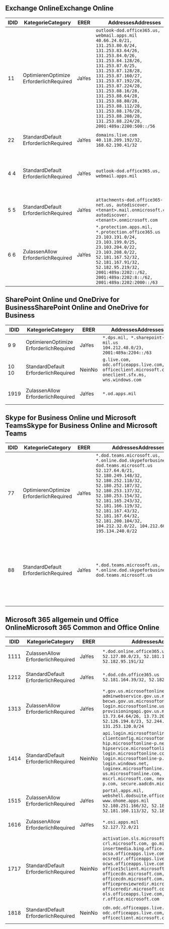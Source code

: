 <!--THIS FILE IS AUTOMATICALLY GENERATED. MANUAL CHANGES WILL BE OVERWRITTEN.-->
<!--Please contact the Office 365 Endpoints team with any questions.-->
<!--USGovDoD endpoints version 2019012800-->
<!--File generated 2019-01-30 08:00:42.5392-->

## <a name="exchange-online"></a><span data-ttu-id="ccc0f-101">Exchange Online</span><span class="sxs-lookup"><span data-stu-id="ccc0f-101">Exchange Online</span></span>

<span data-ttu-id="ccc0f-102">ID</span><span class="sxs-lookup"><span data-stu-id="ccc0f-102">ID</span></span> | <span data-ttu-id="ccc0f-103">Kategorie</span><span class="sxs-lookup"><span data-stu-id="ccc0f-103">Category</span></span> | <span data-ttu-id="ccc0f-104">ER</span><span class="sxs-lookup"><span data-stu-id="ccc0f-104">ER</span></span> | <span data-ttu-id="ccc0f-105">Addresses</span><span class="sxs-lookup"><span data-stu-id="ccc0f-105">Addresses</span></span> | <span data-ttu-id="ccc0f-106">Ports</span><span class="sxs-lookup"><span data-stu-id="ccc0f-106">Ports</span></span>
-- | -------------------- | --- | ---------------------------------------------------------------------------------------------------------------------------------------------------------------------------------------------------------------------------------------------------------------------------------------------------------------------------------------------------------------------------------------------- | -------------------------------
<span data-ttu-id="ccc0f-107">1</span><span class="sxs-lookup"><span data-stu-id="ccc0f-107">1</span></span> | <span data-ttu-id="ccc0f-108">Optimieren</span><span class="sxs-lookup"><span data-stu-id="ccc0f-108">Optimize</span></span><BR><span data-ttu-id="ccc0f-109">Erforderlich</span><span class="sxs-lookup"><span data-stu-id="ccc0f-109">Required</span></span> | <span data-ttu-id="ccc0f-110">Ja</span><span class="sxs-lookup"><span data-stu-id="ccc0f-110">Yes</span></span> | `outlook-dod.office365.us, webmail.apps.mil`<BR>`40.66.24.0/21, 131.253.80.0/24, 131.253.83.64/26, 131.253.84.0/26, 131.253.84.128/26, 131.253.87.0/25, 131.253.87.128/28, 131.253.87.160/27, 131.253.87.192/28, 131.253.87.224/28, 131.253.88.16/28, 131.253.88.64/28, 131.253.88.80/28, 131.253.88.112/28, 131.253.88.176/28, 131.253.88.208/28, 131.253.88.224/28, 2001:489a:2200:500::/56` | <span data-ttu-id="ccc0f-111">**TCP:** 443, 80</span><span class="sxs-lookup"><span data-stu-id="ccc0f-111">**TCP:** 443, 80</span></span>
<span data-ttu-id="ccc0f-112">2</span><span class="sxs-lookup"><span data-stu-id="ccc0f-112">2</span></span> | <span data-ttu-id="ccc0f-113">Standard</span><span class="sxs-lookup"><span data-stu-id="ccc0f-113">Default</span></span><BR><span data-ttu-id="ccc0f-114">Erforderlich</span><span class="sxs-lookup"><span data-stu-id="ccc0f-114">Required</span></span> | <span data-ttu-id="ccc0f-115">Ja</span><span class="sxs-lookup"><span data-stu-id="ccc0f-115">Yes</span></span> | `domains.live.com`<BR>`40.118.209.192/32, 168.62.190.41/32` | <span data-ttu-id="ccc0f-116">**TCP:** 443, 80</span><span class="sxs-lookup"><span data-stu-id="ccc0f-116">**TCP:** 443, 80</span></span>
<span data-ttu-id="ccc0f-117">4 </span><span class="sxs-lookup"><span data-stu-id="ccc0f-117">4</span></span> | <span data-ttu-id="ccc0f-118">Standard</span><span class="sxs-lookup"><span data-stu-id="ccc0f-118">Default</span></span><BR><span data-ttu-id="ccc0f-119">Erforderlich</span><span class="sxs-lookup"><span data-stu-id="ccc0f-119">Required</span></span> | <span data-ttu-id="ccc0f-120">Ja</span><span class="sxs-lookup"><span data-stu-id="ccc0f-120">Yes</span></span> | `outlook-dod.office365.us, webmail.apps.mil` | <span data-ttu-id="ccc0f-121">**TCP:** 143, 25, 587, 993, 995</span><span class="sxs-lookup"><span data-stu-id="ccc0f-121">**TCP:** 143, 25, 587, 993, 995</span></span>
<span data-ttu-id="ccc0f-122">5 </span><span class="sxs-lookup"><span data-stu-id="ccc0f-122">5</span></span> | <span data-ttu-id="ccc0f-123">Standard</span><span class="sxs-lookup"><span data-stu-id="ccc0f-123">Default</span></span><BR><span data-ttu-id="ccc0f-124">Erforderlich</span><span class="sxs-lookup"><span data-stu-id="ccc0f-124">Required</span></span> | <span data-ttu-id="ccc0f-125">Ja</span><span class="sxs-lookup"><span data-stu-id="ccc0f-125">Yes</span></span> | `attachments-dod.office365-net.us, autodiscover.<tenant>.mail.onmicrosoft.com, autodiscover.<tenant>.onmicrosoft.com` | <span data-ttu-id="ccc0f-126">**TCP:** 443, 80</span><span class="sxs-lookup"><span data-stu-id="ccc0f-126">**TCP:** 443, 80</span></span>
<span data-ttu-id="ccc0f-127">6 </span><span class="sxs-lookup"><span data-stu-id="ccc0f-127">6</span></span> | <span data-ttu-id="ccc0f-128">Zulassen</span><span class="sxs-lookup"><span data-stu-id="ccc0f-128">Allow</span></span><BR><span data-ttu-id="ccc0f-129">Erforderlich</span><span class="sxs-lookup"><span data-stu-id="ccc0f-129">Required</span></span> | <span data-ttu-id="ccc0f-130">Ja</span><span class="sxs-lookup"><span data-stu-id="ccc0f-130">Yes</span></span> | `*.protection.apps.mil, *.protection.office365.us`<BR>`23.103.191.0/24, 23.103.199.0/25, 23.103.204.0/22, 23.103.208.0/22, 52.181.167.52/32, 52.181.167.91/32, 52.182.95.219/32, 2001:489a:2202::/62, 2001:489a:2202:8::/62, 2001:489a:2202:2000::/63` | <span data-ttu-id="ccc0f-131">**TCP:** 25, 443</span><span class="sxs-lookup"><span data-stu-id="ccc0f-131">**TCP:** 25, 443</span></span>

## <a name="sharepoint-online-and-onedrive-for-business"></a><span data-ttu-id="ccc0f-132">SharePoint Online und OneDrive for Business</span><span class="sxs-lookup"><span data-stu-id="ccc0f-132">SharePoint Online and OneDrive for Business</span></span>

<span data-ttu-id="ccc0f-133">ID</span><span class="sxs-lookup"><span data-stu-id="ccc0f-133">ID</span></span> | <span data-ttu-id="ccc0f-134">Kategorie</span><span class="sxs-lookup"><span data-stu-id="ccc0f-134">Category</span></span> | <span data-ttu-id="ccc0f-135">ER</span><span class="sxs-lookup"><span data-stu-id="ccc0f-135">ER</span></span> | <span data-ttu-id="ccc0f-136">Addresses</span><span class="sxs-lookup"><span data-stu-id="ccc0f-136">Addresses</span></span> | <span data-ttu-id="ccc0f-137">Ports</span><span class="sxs-lookup"><span data-stu-id="ccc0f-137">Ports</span></span>
-- | -------------------- | --- | ---------------------------------------------------------------------------------------------------- | ----------------
<span data-ttu-id="ccc0f-138">9 </span><span class="sxs-lookup"><span data-stu-id="ccc0f-138">9</span></span> | <span data-ttu-id="ccc0f-139">Optimieren</span><span class="sxs-lookup"><span data-stu-id="ccc0f-139">Optimize</span></span><BR><span data-ttu-id="ccc0f-140">Erforderlich</span><span class="sxs-lookup"><span data-stu-id="ccc0f-140">Required</span></span> | <span data-ttu-id="ccc0f-141">Ja</span><span class="sxs-lookup"><span data-stu-id="ccc0f-141">Yes</span></span> | `*.dps.mil, *.sharepoint-mil.us`<BR>`104.212.48.0/23, 2001:489a:2204::/63` | <span data-ttu-id="ccc0f-142">**TCP:** 443, 80</span><span class="sxs-lookup"><span data-stu-id="ccc0f-142">**TCP:** 443, 80</span></span>
<span data-ttu-id="ccc0f-143">10 </span><span class="sxs-lookup"><span data-stu-id="ccc0f-143">10</span></span> | <span data-ttu-id="ccc0f-144">Standard</span><span class="sxs-lookup"><span data-stu-id="ccc0f-144">Default</span></span><BR><span data-ttu-id="ccc0f-145">Erforderlich</span><span class="sxs-lookup"><span data-stu-id="ccc0f-145">Required</span></span> | <span data-ttu-id="ccc0f-146">Nein</span><span class="sxs-lookup"><span data-stu-id="ccc0f-146">No</span></span> | `g.live.com, odc.officeapps.live.com, officeclient.microsoft.com, oneclient.sfx.ms, wns.windows.com` | <span data-ttu-id="ccc0f-147">**TCP:** 443, 80</span><span class="sxs-lookup"><span data-stu-id="ccc0f-147">**TCP:** 443, 80</span></span>
<span data-ttu-id="ccc0f-148">19</span><span class="sxs-lookup"><span data-stu-id="ccc0f-148">19</span></span> | <span data-ttu-id="ccc0f-149">Zulassen</span><span class="sxs-lookup"><span data-stu-id="ccc0f-149">Allow</span></span><BR><span data-ttu-id="ccc0f-150">Erforderlich</span><span class="sxs-lookup"><span data-stu-id="ccc0f-150">Required</span></span> | <span data-ttu-id="ccc0f-151">Ja</span><span class="sxs-lookup"><span data-stu-id="ccc0f-151">Yes</span></span> | `*.od.apps.mil` | <span data-ttu-id="ccc0f-152">**TCP:** 443, 80</span><span class="sxs-lookup"><span data-stu-id="ccc0f-152">**TCP:** 443, 80</span></span>

## <a name="skype-for-business-online-and-microsoft-teams"></a><span data-ttu-id="ccc0f-153">Skype for Business Online und Microsoft Teams</span><span class="sxs-lookup"><span data-stu-id="ccc0f-153">Skype for Business Online and Microsoft Teams</span></span>

<span data-ttu-id="ccc0f-154">ID</span><span class="sxs-lookup"><span data-stu-id="ccc0f-154">ID</span></span> | <span data-ttu-id="ccc0f-155">Kategorie</span><span class="sxs-lookup"><span data-stu-id="ccc0f-155">Category</span></span> | <span data-ttu-id="ccc0f-156">ER</span><span class="sxs-lookup"><span data-stu-id="ccc0f-156">ER</span></span> | <span data-ttu-id="ccc0f-157">Addresses</span><span class="sxs-lookup"><span data-stu-id="ccc0f-157">Addresses</span></span> | <span data-ttu-id="ccc0f-158">Ports</span><span class="sxs-lookup"><span data-stu-id="ccc0f-158">Ports</span></span>
-- | -------------------- | --- | -------------------------------------------------------------------------------------------------------------------------------------------------------------------------------------------------------------------------------------------------------------------------------------------------------------------------------------------------------- | --------------------------------------------------
<span data-ttu-id="ccc0f-159">7</span><span class="sxs-lookup"><span data-stu-id="ccc0f-159">7</span></span> | <span data-ttu-id="ccc0f-160">Optimieren</span><span class="sxs-lookup"><span data-stu-id="ccc0f-160">Optimize</span></span><BR><span data-ttu-id="ccc0f-161">Erforderlich</span><span class="sxs-lookup"><span data-stu-id="ccc0f-161">Required</span></span> | <span data-ttu-id="ccc0f-162">Ja</span><span class="sxs-lookup"><span data-stu-id="ccc0f-162">Yes</span></span> | `*.dod.teams.microsoft.us, *.online.dod.skypeforbusiness.us, dod.teams.microsoft.us`<BR>`52.127.64.0/21, 52.180.249.148/32, 52.180.252.118/32, 52.180.252.187/32, 52.180.253.137/32, 52.180.253.154/32, 52.181.165.243/32, 52.181.166.119/32, 52.181.167.43/32, 52.181.167.64/32, 52.181.200.104/32, 104.212.32.0/22, 104.212.60.0/23, 195.134.240.0/22` | <span data-ttu-id="ccc0f-163">**TCP:** 443</span><span class="sxs-lookup"><span data-stu-id="ccc0f-163">**TCP:** 443</span></span><BR><span data-ttu-id="ccc0f-164">**UDP:** 3478, 3479, 3480, 3481</span><span class="sxs-lookup"><span data-stu-id="ccc0f-164">**UDP:** 3478, 3479, 3480, 3481</span></span>
<span data-ttu-id="ccc0f-165">8</span><span class="sxs-lookup"><span data-stu-id="ccc0f-165">8</span></span> | <span data-ttu-id="ccc0f-166">Standard</span><span class="sxs-lookup"><span data-stu-id="ccc0f-166">Default</span></span><BR><span data-ttu-id="ccc0f-167">Erforderlich</span><span class="sxs-lookup"><span data-stu-id="ccc0f-167">Required</span></span> | <span data-ttu-id="ccc0f-168">Ja</span><span class="sxs-lookup"><span data-stu-id="ccc0f-168">Yes</span></span> | `*.dod.teams.microsoft.us, *.online.dod.skypeforbusiness.us, dod.teams.microsoft.us` | <span data-ttu-id="ccc0f-169">**TCP:** 5061, 50000-59999</span><span class="sxs-lookup"><span data-stu-id="ccc0f-169">**TCP:** 5061, 50000-59999</span></span><BR><span data-ttu-id="ccc0f-170">**UDP:** 50000-59999</span><span class="sxs-lookup"><span data-stu-id="ccc0f-170">**UDP:** 50000-59999</span></span>

## <a name="microsoft-365-common-and-office-online"></a><span data-ttu-id="ccc0f-171">Microsoft 365 allgemein und Office Online</span><span class="sxs-lookup"><span data-stu-id="ccc0f-171">Microsoft 365 Common and Office Online</span></span>

<span data-ttu-id="ccc0f-172">ID</span><span class="sxs-lookup"><span data-stu-id="ccc0f-172">ID</span></span> | <span data-ttu-id="ccc0f-173">Kategorie</span><span class="sxs-lookup"><span data-stu-id="ccc0f-173">Category</span></span> | <span data-ttu-id="ccc0f-174">ER</span><span class="sxs-lookup"><span data-stu-id="ccc0f-174">ER</span></span> | <span data-ttu-id="ccc0f-175">Addresses</span><span class="sxs-lookup"><span data-stu-id="ccc0f-175">Addresses</span></span> | <span data-ttu-id="ccc0f-176">Ports</span><span class="sxs-lookup"><span data-stu-id="ccc0f-176">Ports</span></span>
-- | ------------------- | --- | ---------------------------------------------------------------------------------------------------------------------------------------------------------------------------------------------------------------------------------------------------------------------------------------------------------------------------------------------------------------------------------------------- | ----------------
<span data-ttu-id="ccc0f-177">11</span><span class="sxs-lookup"><span data-stu-id="ccc0f-177">11</span></span> | <span data-ttu-id="ccc0f-178">Zulassen</span><span class="sxs-lookup"><span data-stu-id="ccc0f-178">Allow</span></span><BR><span data-ttu-id="ccc0f-179">Erforderlich</span><span class="sxs-lookup"><span data-stu-id="ccc0f-179">Required</span></span> | <span data-ttu-id="ccc0f-180">Ja</span><span class="sxs-lookup"><span data-stu-id="ccc0f-180">Yes</span></span> | `*.dod.online.office365.us`<BR>`52.127.80.0/23, 52.181.164.39/32, 52.182.95.191/32` | <span data-ttu-id="ccc0f-181">**TCP:** 443</span><span class="sxs-lookup"><span data-stu-id="ccc0f-181">**TCP:** 443</span></span>
<span data-ttu-id="ccc0f-182">12</span><span class="sxs-lookup"><span data-stu-id="ccc0f-182">12</span></span> | <span data-ttu-id="ccc0f-183">Standard</span><span class="sxs-lookup"><span data-stu-id="ccc0f-183">Default</span></span><BR><span data-ttu-id="ccc0f-184">Erforderlich</span><span class="sxs-lookup"><span data-stu-id="ccc0f-184">Required</span></span> | <span data-ttu-id="ccc0f-185">Ja</span><span class="sxs-lookup"><span data-stu-id="ccc0f-185">Yes</span></span> | `*.dod.cdn.office365.us`<BR>`52.181.164.39/32, 52.182.95.191/32` | <span data-ttu-id="ccc0f-186">**TCP:** 443</span><span class="sxs-lookup"><span data-stu-id="ccc0f-186">**TCP:** 443</span></span>
<span data-ttu-id="ccc0f-187">13</span><span class="sxs-lookup"><span data-stu-id="ccc0f-187">13</span></span> | <span data-ttu-id="ccc0f-188">Zulassen</span><span class="sxs-lookup"><span data-stu-id="ccc0f-188">Allow</span></span><BR><span data-ttu-id="ccc0f-189">Erforderlich</span><span class="sxs-lookup"><span data-stu-id="ccc0f-189">Required</span></span> | <span data-ttu-id="ccc0f-190">Ja</span><span class="sxs-lookup"><span data-stu-id="ccc0f-190">Yes</span></span> | `*.gov.us.microsoftonline.com, adminwebservice.gov.us.microsoftonline.com, becws.gov.us.microsoftonline.com, login.microsoftonline.us, provisioningapi.gov.us.microsoftonline.com`<BR>`13.73.64.64/26, 13.73.208.128/25, 52.126.194.0/23, 52.244.120.128/25, 131.253.120.0/24` | <span data-ttu-id="ccc0f-191">**TCP:** 443</span><span class="sxs-lookup"><span data-stu-id="ccc0f-191">**TCP:** 443</span></span>
<span data-ttu-id="ccc0f-192">14</span><span class="sxs-lookup"><span data-stu-id="ccc0f-192">14</span></span> | <span data-ttu-id="ccc0f-193">Standard</span><span class="sxs-lookup"><span data-stu-id="ccc0f-193">Default</span></span><BR><span data-ttu-id="ccc0f-194">Erforderlich</span><span class="sxs-lookup"><span data-stu-id="ccc0f-194">Required</span></span> | <span data-ttu-id="ccc0f-195">Nein</span><span class="sxs-lookup"><span data-stu-id="ccc0f-195">No</span></span> | `api.login.microsoftonline.com, clientconfig.microsoftonline-p.net, hip.microsoftonline-p.net, hipservice.microsoftonline.com, login.microsoftonline.com, login.microsoftonline-p.com, login.windows.net, loginex.microsoftonline.com, login-us.microsoftonline.com, mscrl.microsoft.com, nexus.microsoftonline-p.com, secure.aadcdn.microsoftonline-p.com` | <span data-ttu-id="ccc0f-196">**TCP:** 443</span><span class="sxs-lookup"><span data-stu-id="ccc0f-196">**TCP:** 443</span></span>
<span data-ttu-id="ccc0f-197">15</span><span class="sxs-lookup"><span data-stu-id="ccc0f-197">15</span></span> | <span data-ttu-id="ccc0f-198">Zulassen</span><span class="sxs-lookup"><span data-stu-id="ccc0f-198">Allow</span></span><BR><span data-ttu-id="ccc0f-199">Erforderlich</span><span class="sxs-lookup"><span data-stu-id="ccc0f-199">Required</span></span> | <span data-ttu-id="ccc0f-200">Ja</span><span class="sxs-lookup"><span data-stu-id="ccc0f-200">Yes</span></span> | `portal.apps.mil, webshell.dodsuite.office365.us, www.ohome.apps.mil`<BR>`52.180.251.166/32, 52.181.160.19/32, 52.181.160.113/32, 52.182.92.132/32` | <span data-ttu-id="ccc0f-201">**TCP:** 443</span><span class="sxs-lookup"><span data-stu-id="ccc0f-201">**TCP:** 443</span></span>
<span data-ttu-id="ccc0f-202">16</span><span class="sxs-lookup"><span data-stu-id="ccc0f-202">16</span></span> | <span data-ttu-id="ccc0f-203">Zulassen</span><span class="sxs-lookup"><span data-stu-id="ccc0f-203">Allow</span></span><BR><span data-ttu-id="ccc0f-204">Erforderlich</span><span class="sxs-lookup"><span data-stu-id="ccc0f-204">Required</span></span> | <span data-ttu-id="ccc0f-205">Ja</span><span class="sxs-lookup"><span data-stu-id="ccc0f-205">Yes</span></span> | `*.osi.apps.mil`<BR>`52.127.72.0/21` | <span data-ttu-id="ccc0f-206">**TCP:** 443</span><span class="sxs-lookup"><span data-stu-id="ccc0f-206">**TCP:** 443</span></span>
<span data-ttu-id="ccc0f-207">17</span><span class="sxs-lookup"><span data-stu-id="ccc0f-207">17</span></span> | <span data-ttu-id="ccc0f-208">Standard</span><span class="sxs-lookup"><span data-stu-id="ccc0f-208">Default</span></span><BR><span data-ttu-id="ccc0f-209">Erforderlich</span><span class="sxs-lookup"><span data-stu-id="ccc0f-209">Required</span></span> | <span data-ttu-id="ccc0f-210">Nein</span><span class="sxs-lookup"><span data-stu-id="ccc0f-210">No</span></span> | `activation.sls.microsoft.com, crl.microsoft.com, go.microsoft.com, insertmedia.bing.office.net, ocsa.officeapps.live.com, ocsredir.officeapps.live.com, ocws.officeapps.live.com, office15client.microsoft.com, officecdn.microsoft.com, officecdn.microsoft.com.edgesuite.net, officepreviewredir.microsoft.com, officeredir.microsoft.com, ols.officeapps.live.com, r.office.microsoft.com` | <span data-ttu-id="ccc0f-211">**TCP:** 443, 80</span><span class="sxs-lookup"><span data-stu-id="ccc0f-211">**TCP:** 443, 80</span></span>
<span data-ttu-id="ccc0f-212">18</span><span class="sxs-lookup"><span data-stu-id="ccc0f-212">18</span></span> | <span data-ttu-id="ccc0f-213">Standard</span><span class="sxs-lookup"><span data-stu-id="ccc0f-213">Default</span></span><BR><span data-ttu-id="ccc0f-214">Erforderlich</span><span class="sxs-lookup"><span data-stu-id="ccc0f-214">Required</span></span> | <span data-ttu-id="ccc0f-215">Nein</span><span class="sxs-lookup"><span data-stu-id="ccc0f-215">No</span></span> | `cdn.odc.officeapps.live.com, odc.officeapps.live.com, officeclient.microsoft.com` | <span data-ttu-id="ccc0f-216">**TCP:** 443, 80</span><span class="sxs-lookup"><span data-stu-id="ccc0f-216">**TCP:** 443, 80</span></span>
